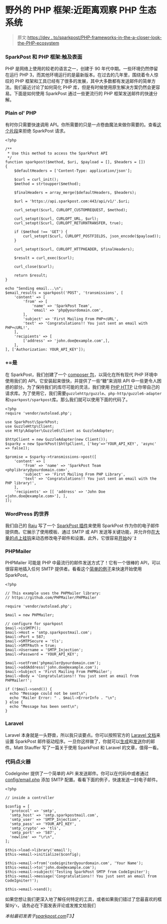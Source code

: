 # 野外的 PHP 框架:近距离观察 PHP 生态系统

> 原文:[https://dev . to/sparkpost/PHP-frameworks-in-the-a-closer-look-the-PHP-ecosystem](https://dev.to/sparkpost/php-frameworks-in-the-wild-a-closer-look-at-the-php-ecosystem)

### SparkPost 和 PHP 框架:触及表面

PHP 是网络上使用的较老的语言之一，创建于 90 年代中期。一些环境仍然停留在运行 PHP 3，而其他环境运行的是最新版本。在过去的几年里，围绕着令人惊叹的 PHP 框架和工具已经有了很多的发展，其中大多数都有发送邮件的简单方法。我们最近讨论了如何简化 PHP 库，但是有时候使用原生解决方案仍然会更容易。下面是如何使用 SparkPost 通过一些更流行的 PHP 框架发送邮件的快速分解。

### Plain ol' PHP

有时你只需要快速调用 API。你所需要的只是一点卷曲魔法来做你需要的。查看[这个片段](https://github.com/SparkPost/php-sparkpost/issues/164#issuecomment-289888237)来拒绝 SparkPost 请求。

```
<?php 

/**
 * Use this method to access the SparkPost API
 */
function sparkpost($method, $uri, $payload = [], $headers = [])
{
    $defaultHeaders = ['Content-Type: application/json'];

    $curl = curl_init();
    $method = strtoupper($method);

    $finalHeaders = array_merge($defaultHeaders, $headers);

    $url = 'https://api.sparkpost.com:443/api/v1/'.$uri;

    curl_setopt($curl, CURLOPT_CUSTOMREQUEST, $method);

    curl_setopt($curl, CURLOPT_URL, $url);
    curl_setopt($curl, CURLOPT_RETURNTRANSFER, true);

    if ($method !== 'GET') {
        curl_setopt($curl, CURLOPT_POSTFIELDS, json_encode($payload));
    }

    curl_setopt($curl, CURLOPT_HTTPHEADER, $finalHeaders);

    $result = curl_exec($curl);

    curl_close($curl);

    return $result;
}

echo "Sending email...\n";
$email_results = sparkpost('POST', 'transmissions', [
    'content' => [
        'from' => [
            'name' => 'SparkPost Team',
            'email' => 'php@yourdomain.com',
        ],
        'subject' => 'First Mailing From PHP+cURL',
        'text' => 'Congratulations!! You just sent an email with PHP+cURL!',
    ],
    'recipients' => [
        ['address' => 'john.doe@example.com',],
    ],
], ['Authorization: YOUR_API_KEY']); 
```

### +=是

在 SparkPost，我们创建了一个 [composer 包](https://packagist.org/packages/sparkpost/sparkpost)，以简化在所有现代 PHP 环境中使用我们的 API。它安装起来很快，并提供了一些“糖”来消除 API 中一些更令人困惑的部分。为了保持我们的库尽可能的灵活，我们使用 [PHP HTTP](http://docs.php-http.org/en/latest/) 让你带自己的请求库。为了使用它，我们需要`guzzlehttp/guzzle`、`php-http/guzzle6-adapter`和`sparkpost/sparkpost`库。那么我们就可以使用下面的代码了。

```
<?php
require 'vendor/autoload.php';

use SparkPost\SparkPost;
use GuzzleHttp\Client;
use Http\Adapter\Guzzle6\Client as GuzzleAdapter;

$httpClient = new GuzzleAdapter(new Client());
$sparky = new SparkPost($httpClient, ['key'=>'YOUR_API_KEY', 'async' => false]);

$promise = $sparky->transmissions->post([
    'content' => [
        'from' => 'name' => 'SparkPost Team <phplibrary@yourdomain.com>',
        'subject' => 'First Mailing From PHP Library',
        'text' => 'Congratulations!! You just sent an email with the PHP library!',
    ],
    'recipients' => [[ 'address' => 'John Doe <john.doe@example.com>'], ],
]); 
```

### WordPress 的世界

我们自己的 [Raju](https://thehungrycoder.com/) 写了一个 [SparkPost 插件](https://github.com/SparkPost/wordpress-sparkpost/)来使用 SparkPost 作为你的电子邮件提供商。它展示了使用模板、通过 SMTP 或 API 发送等关键功能，并允许你[在大量的点上挂钩](https://github.com/SparkPost/wordpress-sparkpost/blob/master/docs/hooks.md)来动态修改电子邮件和设置。此外，它很容易[开始](https://www.sparkpost.com/blog/sparkpost-wordpress-plugin/)ðÿ˜ž

### PHPMailer

PHPMailer 可能是 PHP 中最流行的邮件发送方式了！它有一个很棒的 API，可以很容易地插入任何 SMTP 提供者。看看这个[简单的例子](https://github.com/SparkPost/code-snippets/blob/master/snippets/SMTP/smtp_example.php)来快速开始使用 SparkPost。

```
<?php

// This example uses the PHPMailer library:
// https://github.com/PHPMailer/PHPMailer

require 'vendor/autoload.php';

$mail = new PHPMailer;

// configure for sparkpost
$mail->isSMTP();
$mail->Host = 'smtp.sparkpostmail.com';
$mail->Port = 587;
$mail->SMTPSecure = 'tls';
$mail->SMTPAuth = true;
$mail->Username = 'SMTP_Injection';
$mail->Password = 'YOUR_API_KEY';

$mail->setFrom('phpmailer@yourdomain.com');
$mail->addAddress('john.doe@example.com');
$mail->Subject = 'First Mailing From PHPMailer';
$mail->Body = 'Congratulations!! You just sent an email from PHPMailer!';

if (!$mail->send()) {
  echo "Message could not be sent\n";
  echo "Mailer Error: " . $mail->ErrorInfo . "\n";
} else {
  echo "Message has been sent\n";
} 
```

### Laravel

Laravel 本身就是一头野兽，所以我只谈要点。你可以按照官方的 [Laravel 文档](https://laravel.com/docs/5.4/mail#driver-prerequisites)来设置 SparkPost 邮件驱动程序。一旦你这样做了，你就可以[生成](https://laravel.com/docs/5.4/mail#generating-mailables)和[发送](https://laravel.com/docs/5.4/mail#sending-mail)你的邮件。Matt Stauffer 写了一篇关于使用 SparkPost 和 Laravel 的文章，值得一看。

### 代码点火器

CodeIgniter 提供了一个简单的 API 来发送邮件。你可以在代码中或者通过 [config/email.php](https://www.codeigniter.com/user_guide/libraries/email.html#setting-email-preferences-in-a-config-file) 添加 SMTP 配置。看看下面的例子，快速发送一封电子邮件。

```
<?php

// inside a controller

$config = [
  'protocol' => 'smtp',
  'smtp_host' => 'smtp.sparkpostmail.com',
  'smtp_user' => 'SMTP_Injection',
  'smtp_pass' => 'YOUR_API_KEY',
  'smtp_crypto' => 'tls',
  'smtp_port' => '587',
  'newline' => "\r\n",
];

$this->load->library('email');
$this->email->initialize($config);

$this->email->from('codeigniter@yourdomain.com', 'Your Name');
$this->email->to('john.doe@example.com');
$this->email->subject('Testing SparkPost SMTP from CodeIgniter');
$this->email->message('Congratulations!! You just sent an email from CodeIgniter!');

$this->email->send(); 
```

如果您想让我们更深入地了解任何特定的工具，或者如果我们错过了您最喜欢的框架ðÿ'‹，请务必在下面发表评论或发推文给我们

*本帖最初发表于[sparkpost.com](https://www.sparkpost.com/blog/php-frameworks/)T3】*